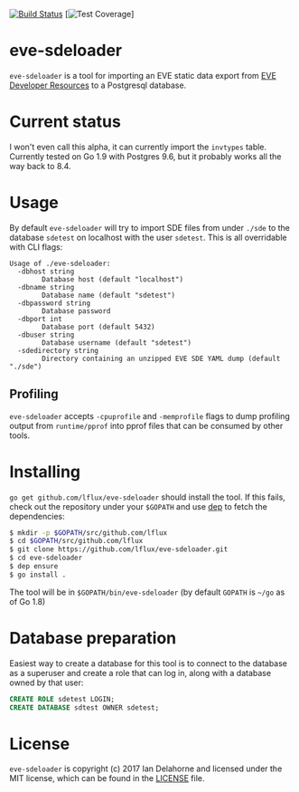 [![Build Status](https://travis-ci.org/lflux/eve-sdeloader.svg?branch=master)](https://travis-ci.org/lflux/eve-sdeloader)
[![Test Coverage](https://codeclimate.com/github/lflux/eve-sdeloader/badges/coverage.svg)]

# eve-sdeloader

`eve-sdeloader` is a tool for importing an EVE static data export from [EVE Developer Resources](https://developers.eveonline.com/resource/resources) to a Postgresql database. 

# Current status

I won't even call this alpha, it can currently import the `invtypes` table. Currently tested on Go 1.9 with Postgres 9.6, but it probably works all the way back to 8.4.

# Usage

By default `eve-sdeloader` will try to import SDE files from under `./sde` to the database `sdetest` on localhost with the user `sdetest`. This is all overridable with CLI flags:

```
Usage of ./eve-sdeloader:
  -dbhost string
    	Database host (default "localhost")
  -dbname string
    	Database name (default "sdetest")
  -dbpassword string
    	Database password
  -dbport int
    	Database port (default 5432)
  -dbuser string
    	Database username (default "sdetest")
  -sdedirectory string
    	Directory containing an unzipped EVE SDE YAML dump (default "./sde")
```

## Profiling

`eve-sdeloader` accepts `-cpuprofile` and `-memprofile` flags to dump profiling
output from `runtime/pprof` into pprof files that can be consumed by other
tools.

# Installing 

`go get github.com/lflux/eve-sdeloader` should install the tool. If this fails, check out the repository under your `$GOPATH` and use [dep](https://github.com/golang/dep) to fetch the dependencies:

```bash
$ mkdir -p $GOPATH/src/github.com/lflux
$ cd $GOPATH/src/github.com/lflux
$ git clone https://github.com/lflux/eve-sdeloader.git
$ cd eve-sdeloader
$ dep ensure
$ go install .
```

The tool will be in `$GOPATH/bin/eve-sdeloader` (by default `GOPATH` is `~/go` as of Go 1.8)

# Database preparation

Easiest way to create a database for this tool is to connect to the database as a superuser and create a role that can log in, along with a database owned by that user:

```sql
CREATE ROLE sdetest LOGIN;
CREATE DATABASE sdtest OWNER sdetest;
```

# License

`eve-sdeloader` is copyright (c) 2017 Ian Delahorne and licensed under the MIT license, which can be found in the [LICENSE](LICENSE) file.
